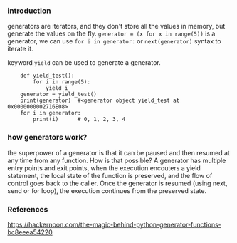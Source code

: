 
### introduction
generators are iterators, and they don't store all the values in memory, but generate the values on the fly.
`generator = (x for x in range(5))` is a generator, we can use `for i in generator:` or `next(generator)` syntax to iterate it.

keyword `yield` can be used to generate a generator.
```  
    def yield_test():
        for i in range(5):
            yield i
    generator = yield_test()
    print(generator)  #<generator object yield_test at 0x0000000002716E08>
    for i in generator:
        print(i)      # 0, 1, 2, 3, 4
```

### how generators work?
the superpower of a generator is that it can be paused and then resumed at any time from any function. How is that possible? 
A generator has multiple entry points and exit points, when the execution encouters a yield statement, the local state of the function is preserved, and the flow of control goes back to the caller. Once the generator is resumed (using next, send or for loop), the execution continues from the preserved state.











### References
https://hackernoon.com/the-magic-behind-python-generator-functions-bc8eeea54220
